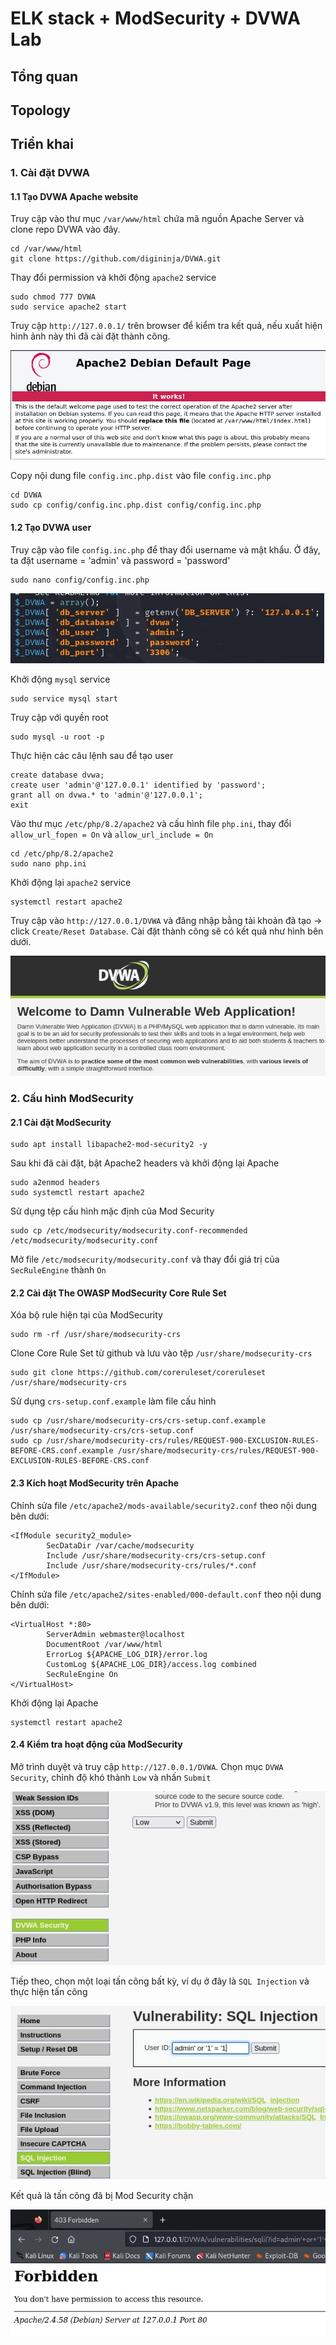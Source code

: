 # ELK stack + ModSecurity + DVWA Lab
## Tổng quan
## Topology
## Triển khai
### 1. Cài đặt DVWA
#### 1.1 Tạo DVWA Apache website
Truy cập vào thư mục `/var/www/html` chứa mã nguồn Apache Server và clone repo DVWA vào đây.
```
cd /var/www/html
git clone https://github.com/digininja/DVWA.git
```
Thay đổi permission và khởi động `apache2` service
```
sudo chmod 777 DVWA
sudo service apache2 start
```
Truy cập `http://127.0.0.1/` trên browser để kiểm tra kết quả, nếu xuất hiện hình ảnh này thì đã cài đặt thành công.

![Alt text](Image/setup_apache2.jfif)

Copy nội dung file `config.inc.php.dist` vào file `config.inc.php`
```
cd DVWA
sudo cp config/config.inc.php.dist config/config.inc.php
```
#### 1.2 Tạo DVWA user
Truy cập vào file `config.inc.php` để thay đổi username và mật khẩu. Ở đây, ta đặt username = 'admin' và password = 'password'
```
sudo nano config/config.inc.php
```
![Alt text](Image/dvwa_user.jfif)

Khởi động `mysql` service
```
sudo service mysql start
```
Truy cập với quyền root
```
sudo mysql -u root -p
```
Thực hiện các câu lệnh sau để tạo user
```
create database dvwa;
create user 'admin'@'127.0.0.1' identified by 'password';
grant all on dvwa.* to 'admin'@'127.0.0.1';
exit
```
Vào thư mục `/etc/php/8.2/apache2` và cấu hình file `php.ini`, thay đổi `allow_url_fopen = On` và `allow_url_include = On`
```
cd /etc/php/8.2/apache2
sudo nano php.ini
```
Khởi động lại `apache2` service
```
systemctl restart apache2
```
Truy cập vào `http://127.0.0.1/DVWA` và đăng nhập bằng tài khoản đã tạo -> click `Create/Reset Database`. Cài đặt thành công sẽ có kết quả như hình bên dưới.

![Alt text](Image/DVWA_successfully.jfif)
### 2. Cấu hình ModSecurity
#### 2.1 Cài đặt ModSecurity
```
sudo apt install libapache2-mod-security2 -y
```
Sau khi đã cài đặt, bật Apache2 headers và khởi động lại Apache
```
sudo a2enmod headers
sudo systemctl restart apache2
```
Sử dụng tệp cấu hình mặc định của Mod Security
```
sudo cp /etc/modsecurity/modsecurity.conf-recommended /etc/modsecurity/modsecurity.conf
```
Mở file `/etc/modsecurity/modsecurity.conf` và thay đổi giá trị của `SecRuleEngine` thành `On`
#### 2.2 Cài đặt The OWASP ModSecurity Core Rule Set
Xóa bộ rule hiện tại của ModSecurity
```
sudo rm -rf /usr/share/modsecurity-crs
```
Clone Core Rule Set từ github và lưu vào tệp `/usr/share/modsecurity-crs`
```
sudo git clone https://github.com/coreruleset/coreruleset /usr/share/modsecurity-crs
```
Sử dụng `crs-setup.conf.example` làm file cấu hình
```
sudo cp /usr/share/modsecurity-crs/crs-setup.conf.example /usr/share/modsecurity-crs/crs-setup.conf
sudo cp /usr/share/modsecurity-crs/rules/REQUEST-900-EXCLUSION-RULES-BEFORE-CRS.conf.example /usr/share/modsecurity-crs/rules/REQUEST-900-EXCLUSION-RULES-BEFORE-CRS.conf
```
#### 2.3 Kích hoạt ModSecurity trên Apache
Chỉnh sửa file `/etc/apache2/mods-available/security2.conf` theo nội dung bên dưới:
```
<IfModule security2_module>
        SecDataDir /var/cache/modsecurity
        Include /usr/share/modsecurity-crs/crs-setup.conf
        Include /usr/share/modsecurity-crs/rules/*.conf
</IfModule>
```
Chỉnh sửa file `/etc/apache2/sites-enabled/000-default.conf` theo nội dung bên dưới:
```
<VirtualHost *:80>
        ServerAdmin webmaster@localhost
        DocumentRoot /var/www/html
        ErrorLog ${APACHE_LOG_DIR}/error.log
        CustomLog ${APACHE_LOG_DIR}/access.log combined
        SecRuleEngine On
</VirtualHost>
```
Khởi động lại Apache
```
systemctl restart apache2
```
#### 2.4 Kiểm tra hoạt động của ModSecurity
Mở trình duyệt và truy cập `http://127.0.0.1/DVWA`. Chọn mục `DVWA Security`, chỉnh độ khó thành `Low` và nhấn `Submit`

![Alt text](Image/dvwa_security.jfif)

Tiếp theo, chọn một loại tấn công bất kỳ, ví dụ ở đây là `SQL Injection` và thực hiện tấn công

![Alt text](Image/sqli.jfif)

Kết quả là tấn công đã bị Mod Security chặn

![Alt text](Image/result.jfif)




